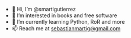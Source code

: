 - 👋 Hi, I’m @smartigutierrez
- 👀 I’m interested in books and free software
- 🌱 I’m currently learning Python, RoR and more
- 📫 Reach me at sebastianmartig@gmail.com

<!---
smartigutierrez/smartigutierrez is a ✨ special ✨ repository because its `README.md` (this file) appears on your GitHub profile.
You can click the Preview link to take a look at your changes.
--->
